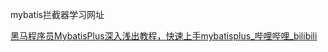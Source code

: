 mybatis拦截器学习网址

[黑马程序员MybatisPlus深入浅出教程，快速上手mybatisplus_哔哩哔哩_bilibili](https://www.bilibili.com/video/BV1rE41197jR?p=49)

